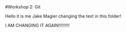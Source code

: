 #Workshop 2: Git

Hello it is me Jake Magier changing the text in this folder!

I AM CHANGING IT AGAIN!!!!!!!!!
